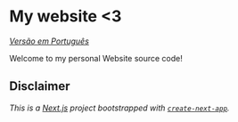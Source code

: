 # My website <3

*[Versão em Português](README.pt-br.md)*

Welcome to my personal Website source code!

## Disclaimer

*This is a [Next.js](https://nextjs.org/) project bootstrapped with [`create-next-app`](https://github.com/vercel/next.js/tree/canary/packages/create-next-app).*

